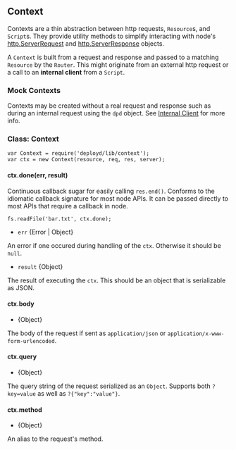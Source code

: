 <!--{
  title: 'Context',
  tags: ['context', 'http', 'req', 'res', 'query', 'url']
}-->

## Context

Contexts are a thin abstraction between http requests, `Resource`s, and `Script`s. They provide utility methods to simplify interacting with node's [http.ServerRequest](http://nodejs.org/api/http.html#http_class_http_serverrequest) and [http.ServerResponse](http://nodejs.org/api/http.html#http_class_http_serverresponse) objects.

A `Context` is built from a request and response and passed to a matching `Resource` by the `Router`. This might originate from an external http request or a call to an **internal client** from a `Script`.

### Mock Contexts

Contexts may be created without a real request and response such as during an internal request using the `dpd` object. See [Internal Client](./internal-client.md) for more info.

### Class: Context

    var Context = require('deployd/lib/context');
    var ctx = new Context(resource, req, res, server);

#### ctx.done(err, result) <!-- api -->

Continuous callback sugar for easily calling `res.end()`. Conforms to the idiomatic callback signature for most node APIs. It can be passed directly to most APIs that require a callback in node.

    fs.readFile('bar.txt', ctx.done);

* `err` {Error | Object}

An error if one occured during handling of the `ctx`. Otherwise it should be `null`.

* `result` {Object}

The result of executing the `ctx`. This should be an object that is serializable as JSON.

#### ctx.body <!-- api -->

* {Object}

The body of the request if sent as `application/json` or `application/x-www-form-urlencoded`.

#### ctx.query <!-- api -->

* {Object}

The query string of the request serialized as an `Object`. Supports both `?key=value` as well as `?{"key":"value"}`.

#### ctx.method <!-- api -->

* {Object}

An alias to the request's method.
